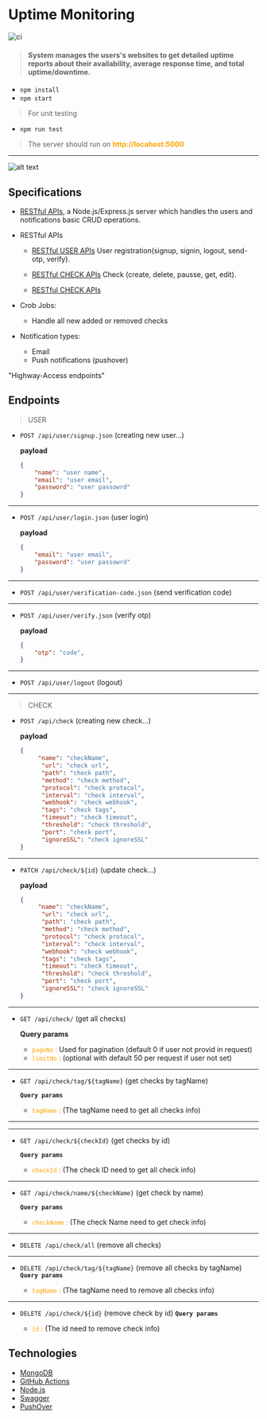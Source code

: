 # Uptime Monitoring

![ci](https://github.com/mohllal/notifications-be-challenge/actions/workflows/main.yml/badge.svg)


> #### System manages the users's websites to get detailed uptime reports about their availability, average response time, and total uptime/downtime.

* `npm install`  
* `npm start`  

>For unit testing
* `npm run test` 
  
>The server should run on <span style="color:orange; font-weight: bold;">http://locahost:5000</span>

___
![alt text][logo]


[logo]: https://bosta.co/wp-content/uploads/2019/08/bosta_logo_en_red.svg


## Specifications

- [RESTful APIs](./api-server/), a Node.js/Express.js server which handles the users and notifications basic CRUD operations.
  
- RESTful APIs  
  - [RESTful USER APIs](./components/user/user.API.js) User registration(signup, signin, logout, send-otp, verify).
  
  - [RESTful CHECK APIs](./components/check/check.API.js) Check (create, delete, pausse, get, edit).

  - [RESTful CHECK APIs](./components/report/report.API.js)

- Crob Jobs:
  - Handle all new added or removed checks
  
- Notification types:
  - Email
  - Push notifications (pushover)
  


"Highway-Access endpoints"
## Endpoints

>USER

  - `POST /api/user/signup.json` (creating new user...) 
    
    **payload**
      ```json
      {
          "name": "user name",
          "email": "user email",
          "password": "user passowrd"
      }
      ```

   
  ___

- `POST /api/user/login.json` (user login)
  
    **payload**  
    ```json
    {
        "email": "user email",
        "password": "user passowrd"
    }
    ```
___

- `POST /api/user/verification-code.json` (send verification code)  

___

- `POST /api/user/verify.json` (verify otp)
  
    **payload**  
    ```json
    {
        "otp": "code",
    }
    ```
___

- `POST /api/user/logout` (logout)

  
___


>CHECK

  - `POST /api/check` (creating new check...) 
    
    **payload**
      ```json
      {
           "name": "checkName",
            "url": "check url",
            "path": "check path",
            "method": "check method",
            "protocol": "check protocol",
            "interval": "check interval",
            "webhook": "check webhook",
            "tags": "check tags",
            "timeout": "check timeout",
            "threshold": "check threshold",
            "port": "check port",
            "ignoreSSL": "check ignoreSSL"
      }
      ```
 
___

 - `PATCH /api/check/${id}` (update check...) 
    
    **payload**
      ```json
      {
           "name": "checkName",
            "url": "check url",
            "path": "check path",
            "method": "check method",
            "protocol": "check protocol",
            "interval": "check interval",
            "webhook": "check webhook",
            "tags": "check tags",
            "timeout": "check timeout",
            "threshold": "check threshold",
            "port": "check port",
            "ignoreSSL": "check ignoreSSL"
      }
      ```
___

- `GET /api/check/` (get all checks) 
   
    **Query params**

     * <span style="font-weight: 500; color: orange;">`pageNo` : </span> Used for pagination (default 0 if user not provid in request)
     * <span style="font-weight: 500; color: orange;">`limitNo` : </span> (optional with default 50 per request if user not set)
___

- `GET /api/check/tag/${tagName}` (get checks by tagName) 
   
    **`Query params`**

    * <span style="font-weight: 500; color: orange;">`tagName` : </span> (The tagName need to get all checks info)
___

___

- `GET /api/check/${checkId}` (get checks by id) 
   
    **`Query params`**

    * <span style="font-weight: 500; color: orange;">`checkId` : </span> (The check ID need to get all check info)
___

- `GET /api/check/name/${checkName}` (get check by name) 
   
    **`Query params`**

    * <span style="font-weight: 500; color: orange;">`checkName` : </span> (The check Name need to get check info)
___

- `DELETE /api/check/all` (remove all checks) 

___

- `DELETE /api/check/tag/${tagName}` (remove all checks by tagName)
      **`Query params`**

    * <span style="font-weight: 500; color: orange;">`tagName` : </span> (The tagName need to remove all checks info)

___

- `DELETE /api/check/${id}` (remove check by id)
      **`Query params`**

    * <span style="font-weight: 500; color: orange;">`id` : </span> (The id need to remove check info)


## Technologies

- [MongoDB](https://www.mongodb.com/)
- [GitHub Actions](https://github.com/features/actions)
- [Node.js](https://nodejs.org/)
- [Swagger](https://swagger.io/)
- [PushOver](https://pushover.net/)
